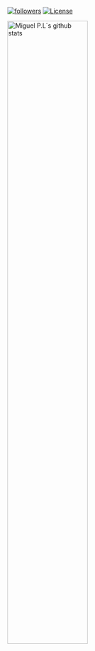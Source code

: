 [![followers](https://badgen.net/#peertube/video.hardlimit.com/followers/miguel/miguel_p.l?icon=peertube)](https://video.hardlimit.com/c/miguel_p.l/videos) [![License](https://badgen.net/static/license/CC0/white)](https://creativecommons.org/publicdomain/zero/1.0/)

<a href="https://github.com/MiguelPL4/github-readme-stats">
   <img width="60%" alt="Miguel P.L´s github stats" src="https://github-readme-stats.vercel.app/api?username=MiguelPL4&show_icons=true&hide_border=true" />
</a>
